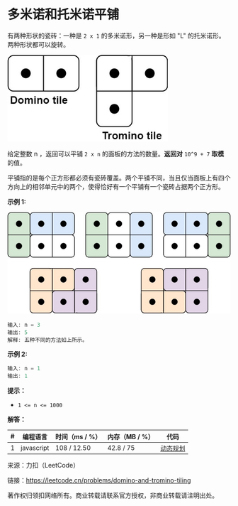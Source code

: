 # 多米诺和托米诺平铺

有两种形状的瓷砖：一种是 `2 x 1` 的多米诺形，另一种是形如 "L" 的托米诺形。两种形状都可以旋转。

![题目说明](./question.jpg)

给定整数 n ，返回可以平铺 `2 x n` 的面板的方法的数量。**返回对** `10^9 + 7` **取模** 的值。

平铺指的是每个正方形都必须有瓷砖覆盖。两个平铺不同，当且仅当面板上有四个方向上的相邻单元中的两个，使得恰好有一个平铺有一个瓷砖占据两个正方形。

**示例 1:**

![示例1](./eg1.jpg)

``` javascript
输入: n = 3
输出: 5
解释: 五种不同的方法如上所示。
```

**示例 2:**

``` javascript
输入: n = 1
输出: 1
```

**提示：**

- `1 <= n <= 1000`

**解答：**

**#**|**编程语言**|**时间（ms / %）**|**内存（MB / %）**|**代码**
--|--|--|--|--
1|javascript|108 / 12.50|42.8 / 75|[动态规划](./javascript/ac_v1.js)

来源：力扣（LeetCode）

链接：https://leetcode.cn/problems/domino-and-tromino-tiling

著作权归领扣网络所有。商业转载请联系官方授权，非商业转载请注明出处。
